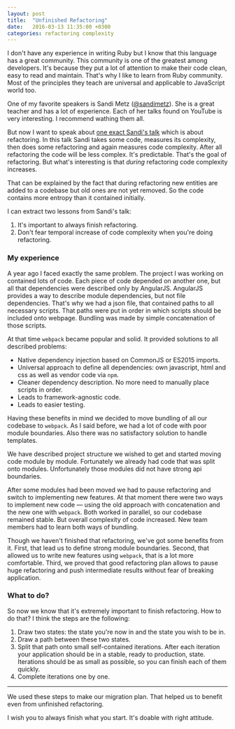 ```yaml
---
layout: post
title:  "Unfinished Refactoring"
date:   2016-03-13 11:35:00 +0300
categories: refactoring complexity
---
```


I don't have any experience in writing Ruby but I know that this language has a great community.
This community is one of the greatest among developers.
It's because they put a lot of attention to make their code clean, easy to read and maintain.
That's why I like to learn from Ruby community.
Most of the principles they teach are universal and applicable to JavaScript world too.

One of my favorite speakers is Sandi Metz ([@sandimetz](https://twitter.com/sandimetz)).
She is a great teacher and has a lot of experience.
Each of her talks found on YouTube is very interesting.
I recommend wathing them all.

But now I want to speak about [one exact Sandi's talk](https://youtu.be/8bZh5LMaSmE) which is about refactoring.
In this talk Sandi takes some code, measures its complexity, then does some refactoring and again measures code complexity.
After all refactoring the code will be less complex.
It's predictable.
That's the goal of refactoring.
But what's interesting is that *during* refactoring code complexity increases.

That can be explained by the fact that during refactoring new entities are added to a codebase but old ones are not yet removed.
So the code contains more entropy than it contained initially.

I can extract two lessons from Sandi's talk:

1. It's important to always finish refactoring.
2. Don't fear temporal increase of code complexity when you're doing refactoring.

### My experience

A year ago I faced exactly the same problem.
The project I was working on contained lots of code.
Each piece of code depended on another one, but all that dependencies were described only by AngularJS.
AngularJS provides a way to describe module dependencies, but not file dependencies.
That's why we had a json file, that contained paths to all necessary scripts.
That paths were put in order in which scripts should be included onto webpage.
Bundling was made by simple concatenation of those scripts.

At that time `webpack` became popular and solid.
It provided solutions to all described problems:

* Native dependency injection based on CommonJS or ES2015 imports.
* Universal approach to define all dependencies: own javascript, html and css as well as vendor code via `npm`.
* Cleaner dependency description. No more need to manually place scripts in order.
* Leads to framework-agnostic code.
* Leads to easier testing.

Having these benefits in mind we decided to move bundling of all our codebase to `webpack`.
As I said before, we had a lot of code with poor module boundaries.
Also there was no satisfactory solution to handle templates.

We have described project structure we wished to get and started moving code module by module.
Fortunately we already had code that was split onto modules.
Unfortunately those modules did not have strong api boundaries.

After some modules had been moved we had to pause refactoring and switch to implementing new features.
At that moment there were two ways to implement new code — using the old approach with concatenation and the new one with `webpack`.
Both worked in parallel, so our codebase remained stable.
But overall complexity of code increased.
New team members had to learn both ways of bundling.

Though we haven't finished that refactoring, we've got some benefits from it.
First, that lead us to define strong module boundaries.
Second, that allowed us to write new features using `webpack`, that is a lot more comfortable.
Third, we proved that good refactoring plan allows to pause huge refactoring and push intermediate results without fear of breaking application.

### What to do?

So now we know that it's extremely important to finish refactoring.
How to do that? I think the steps are the following:

1. Draw two states: the state you're now in and the state you wish to be in.
2. Draw a path between these two states.
3. Split that path onto small self-contained iterations.
   After each iteration your application should be in a stable, ready to production, state.
   Iterations should be as small as possible, so you can finish each of them quickly.
4. Complete iterations one by one.

----

We used these steps to make our migration plan.
That helped us to benefit even from unfinished refactoring.

I wish you to always finish what you start.
It's doable with right attitude.
